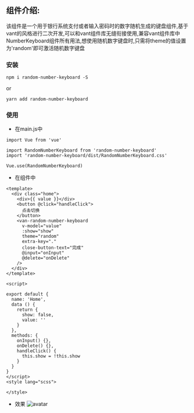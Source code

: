 ## 组件介绍: 
该组件是一个用于银行系统支付或者输入密码时的数字随机生成的键盘组件,基于vant的风格进行二次开发,可以和vant组件库无缝衔接使用,兼容vant组件库中NumberKeyboard组件所有用法,想使用随机数字键盘时,只需将theme的值设置为'random'即可激活随机数字键盘
### 安装
```
npm i random-number-keyboard -S
```
or
```
yarn add random-number-keyboard 
```
### 使用
- 在main.js中
```
import Vue from 'vue'

import RandomNumberKeyboard from 'random-number-keyboard'
import 'random-number-keyboard/dist/RandomNumberKeyboard.css'

Vue.use(RandomNumberKeyboard)

```
- 在组件中
```
<template>
  <div class="home">
    <div>{{ value }}</div>
    <button @click="handleClick">
      点击切换
    </button>
    <van-random-number-keyboard
      v-model="value"
      :show="show"
      theme="random"
      extra-key="."
      close-button-text="完成"
      @input="onInput"
      @delete="onDelete"
    />
  </div>
</template>

<script>

export default {
  name: 'Home',
  data () {
    return {
      show: false,
      value: ''
    }
  },
  methods: {
    onInput() {},
    onDelete() {},
    handleClick() {
      this.show = !this.show
    }
  }
}
</script>
<style lang="scss">

</style>

```
- 效果
![avatar](http://itlixiaolong.xyz/my_npm_packages_imgs/random_number_keyboard_result.png)